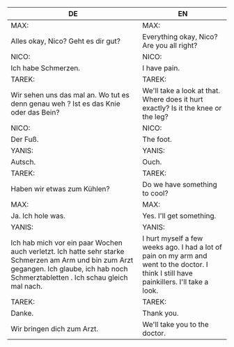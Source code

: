|DE|EN|
|---|---|
|MAX:|MAX:|
|Alles okay, Nico? Geht es dir gut?|Everything okay, Nico? Are you all right?|
|NICO:|NICO:|
|Ich habe Schmerzen.|I have pain.|
|TAREK:|TAREK:|
|Wir sehen uns das mal an. Wo tut es denn genau weh ? Ist es das Knie oder das Bein? |We'll take a look at that. Where does it hurt exactly? Is it the knee or the leg?|
|NICO:|NICO:|
|Der Fuß.|The foot.|
|YANIS:|YANIS:|
|Autsch.|Ouch.|
|TAREK:|TAREK:|
|Haben wir etwas zum Kühlen?|Do we have something to cool?|
|MAX:|MAX:|
|Ja. Ich hole was.|Yes. I'll get something.|
|YANIS:|YANIS:|
|Ich hab mich vor ein paar Wochen auch verletzt. Ich hatte sehr starke Schmerzen am Arm und bin zum Arzt gegangen. Ich glaube, ich hab noch Schmerztabletten . Ich schau gleich mal nach.|I hurt myself a few weeks ago. I had a lot of pain on my arm and went to the doctor. I think I still have painkillers. I'll take a look.|
|TAREK:|TAREK:|
|Danke.|Thank you.|
|Wir bringen dich zum Arzt.|We'll take you to the doctor.|
